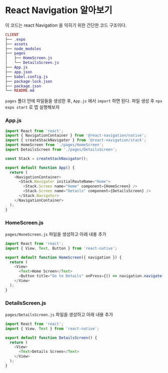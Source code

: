 React Navigation 알아보기
===
이 코드는 react Navigation 을 익히기 위한 간단한 코드 구조이다.

```lua
CLIENT
├── .expo
├── assets
├── node_modules
├── pages
│   ├── HomeScreen.js
│   └── DetailsScreen.js
├── App.js
├── app.json
├── babel.config.js
├── package-lock.json
├── package.json
└── README.md
```
`pages` 폴더 안에 파일들을 생성한 후, `App.js` 에서 `import` 하면 된다. 파일 생성 후 `npx expo start` 로 앱 실행해보자

### App.js
```js
import React from 'react';
import { NavigationContainer } from '@react-navigation/native';
import { createStackNavigator } from '@react-navigation/stack';
import HomeScreen from './pages/HomeScreen';
import DetailsScreen from './pages/DetailsScreen';

const Stack = createStackNavigator();

export default function App() {
  return (
    <NavigationContainer>
      <Stack.Navigator initialRouteName="Home">
        <Stack.Screen name="Home" component={HomeScreen} />
        <Stack.Screen name="Details" component={DetailsScreen} />
      </Stack.Navigator>
    </NavigationContainer>
  );
}
```

### HomeScreen.js
`pages/HoneScreen.js` 파일을 생성하고 아래 내용 추가

```js
import React from 'react';
import { View, Text, Button } from 'react-native';

export default function HomeScreen({ navigation }) {
  return (
    <View>
      <Text>Home Screen</Text>
      <Button title="Go to Details" onPress={() => navigation.navigate('Details')} />
    </View>
  );
}
```

### DetailsScreen.js
`pages/DetailsScreen.js` 파일을 생성하고 아래 내용 추가

```js
import React from 'react';
import { View, Text } from 'react-native';

export default function DetailsScreen() {
  return (
    <View>
      <Text>Details Screen</Text>
    </View>
  );
}
```